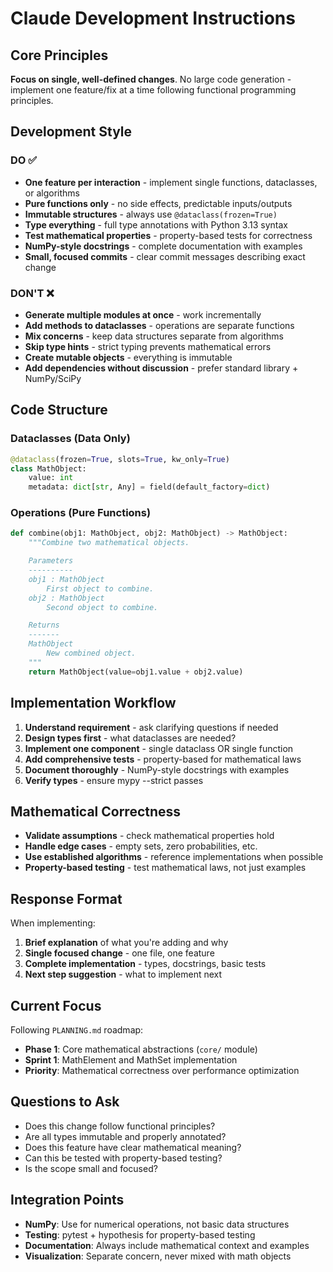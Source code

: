 # Claude Development Instructions

## Core Principles

**Focus on single, well-defined changes**. No large code generation - implement one feature/fix at a time following functional programming principles.

## Development Style

### DO ✅

- **One feature per interaction** - implement single functions, dataclasses, or algorithms
- **Pure functions only** - no side effects, predictable inputs/outputs
- **Immutable structures** - always use `@dataclass(frozen=True)`
- **Type everything** - full type annotations with Python 3.13 syntax
- **Test mathematical properties** - property-based tests for correctness
- **NumPy-style docstrings** - complete documentation with examples
- **Small, focused commits** - clear commit messages describing exact change

### DON'T ❌

- **Generate multiple modules at once** - work incrementally
- **Add methods to dataclasses** - operations are separate functions
- **Mix concerns** - keep data structures separate from algorithms
- **Skip type hints** - strict typing prevents mathematical errors
- **Create mutable objects** - everything is immutable
- **Add dependencies without discussion** - prefer standard library + NumPy/SciPy

## Code Structure

### Dataclasses (Data Only)

```python
@dataclass(frozen=True, slots=True, kw_only=True)
class MathObject:
    value: int
    metadata: dict[str, Any] = field(default_factory=dict)
```

### Operations (Pure Functions)

```python
def combine(obj1: MathObject, obj2: MathObject) -> MathObject:
    """Combine two mathematical objects.

    Parameters
    ----------
    obj1 : MathObject
        First object to combine.
    obj2 : MathObject
        Second object to combine.

    Returns
    -------
    MathObject
        New combined object.
    """
    return MathObject(value=obj1.value + obj2.value)
```

## Implementation Workflow

1. **Understand requirement** - ask clarifying questions if needed
2. **Design types first** - what dataclasses are needed?
3. **Implement one component** - single dataclass OR single function
4. **Add comprehensive tests** - property-based for mathematical laws
5. **Document thoroughly** - NumPy-style docstrings with examples
6. **Verify types** - ensure mypy --strict passes

## Mathematical Correctness

- **Validate assumptions** - check mathematical properties hold
- **Handle edge cases** - empty sets, zero probabilities, etc.
- **Use established algorithms** - reference implementations when possible
- **Property-based testing** - test mathematical laws, not just examples

## Response Format

When implementing:

1. **Brief explanation** of what you're adding and why
2. **Single focused change** - one file, one feature
3. **Complete implementation** - types, docstrings, basic tests
4. **Next step suggestion** - what to implement next

## Current Focus

Following `PLANNING.md` roadmap:

- **Phase 1**: Core mathematical abstractions (`core/` module)
- **Sprint 1**: MathElement and MathSet implementation
- **Priority**: Mathematical correctness over performance optimization

## Questions to Ask

- Does this change follow functional principles?
- Are all types immutable and properly annotated?
- Does this feature have clear mathematical meaning?
- Can this be tested with property-based testing?
- Is the scope small and focused?

## Integration Points

- **NumPy**: Use for numerical operations, not basic data structures
- **Testing**: pytest + hypothesis for property-based testing
- **Documentation**: Always include mathematical context and examples
- **Visualization**: Separate concern, never mixed with math objects
